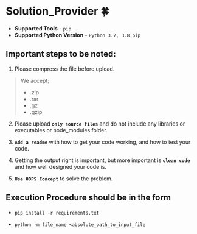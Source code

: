 # Solution_Provider 🍀

- **Supported Tools** - `pip`
- **Supported Python Version** - `Python 3.7, 3.8 pip`

## **Important steps to be noted:**

1. Please compress the file before upload.

> We accept;
>
> - .zip
> - .rar
> - .gz
> - .gzip

2. Please upload **`only source files`** and do not include any libraries or executables or node_modules
   folder.

3. **`Add a readme`** with how to get your code working, and how to test your code.

4. Getting the output right is important, but more important is **`clean code`** and how well designed your code is.

5. **`Use OOPS Concept`** to solve the problem.

## Execution Procedure should be in the form

- `pip install -r requirements.txt`

- `python -m file_name <absolute_path_to_input_file`
